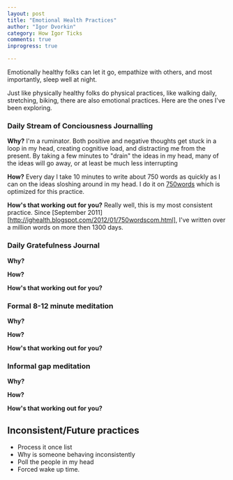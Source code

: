 ```yaml
---
layout: post
title: "Emotional Health Practices"
author: "Igor Dvorkin"
category: How Igor Ticks
comments: true
inprogress: true

---
```

Emotionally healthy folks can let it go, empathize with others, and most importantly, sleep well at night.

Just like physically healthy folks do physical practices, like walking daily, stretching, biking, there are also emotional practices. Here are the ones I've been exploring.


### Daily Stream of Conciousness Journalling 

__Why?__ I'm a ruminator. Both positive and negative thoughts get stuck in a loop in my head, creating cognitive load, and distracting me from the present. By taking a few minutes to "drain" the ideas in my head, many of the ideas will go away, or at least be much less interrupting

__How?__  Every day I take 10 minutes to write about 750 words as quickly as I can on the ideas sloshing around in my head. I do it on [750words](http://www.750words.com) which is optimized for this practice.

__How's that working out for you?__ Really well, this is my most consistent practice. Since [September 2011][http://ighealth.blogspot.com/2012/01/750wordscom.html], I've written over a million words on more then 1300 days.

### Daily Gratefulness Journal

__Why?__ 

__How?__ 

__How's that working out for you?__

### Formal 8-12 minute meditation 
__Why?__ 

__How?__ 

__How's that working out for you?__

### Informal gap meditation
__Why?__ 

__How?__ 

__How's that working out for you?__

## Inconsistent/Future practices

* Process it once list
* Why is someone behaving inconsistently
* Poll the people in my head
* Forced wake up time.

